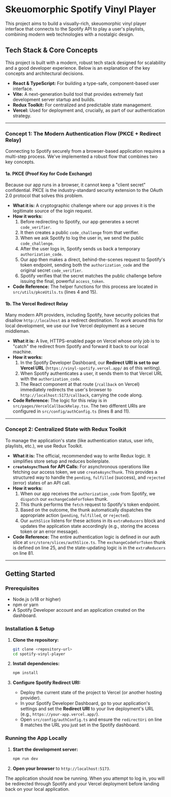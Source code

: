 # Skeuomorphic Spotify Vinyl Player

This project aims to build a visually-rich, skeuomorphic vinyl player interface that connects to the Spotify API to play a user's playlists, combining modern web technologies with a nostalgic design.

## Tech Stack & Core Concepts

This project is built with a modern, robust tech stack designed for scalability and a good developer experience. Below is an explanation of the key concepts and architectural decisions.

- **React & TypeScript:** For building a type-safe, component-based user interface.
- **Vite:** A next-generation build tool that provides extremely fast development server startup and builds.
- **Redux Toolkit:** For centralized and predictable state management.
- **Vercel:** Used for deployment and, crucially, as part of our authentication strategy.

---

### Concept 1: The Modern Authentication Flow (PKCE + Redirect Relay)

Connecting to Spotify securely from a browser-based application requires a multi-step process. We've implemented a robust flow that combines two key concepts.

#### 1a. PKCE (Proof Key for Code Exchange)

Because our app runs in a browser, it cannot keep a "client secret" confidential. PKCE is the industry-standard security extension to the OAuth 2.0 protocol that solves this problem.

-   **What it is:** A cryptographic challenge where our app proves it is the legitimate source of the login request.
-   **How it works:**
    1.  Before redirecting to Spotify, our app generates a secret `code_verifier`.
    2.  It then creates a public `code_challenge` from that verifier.
    3.  When we ask Spotify to log the user in, we send the public `code_challenge`.
    4.  After the user logs in, Spotify sends us back a temporary `authorization_code`.
    5.  Our app then makes a direct, behind-the-scenes request to Spotify's token endpoint, sending both the `authorization_code` and the original secret `code_verifier`.
    6.  Spotify verifies that the secret matches the public challenge before issuing the final, powerful `access_token`.
-   **Code Reference:** The helper functions for this process are located in `src/utils/pkceUtils.ts` (lines 4 and 15).

#### 1b. The Vercel Redirect Relay

Many modern API providers, including Spotify, have security policies that disallow `http://localhost` as a redirect destination. To work around this for local development, we use our live Vercel deployment as a secure middleman.

-   **What it is:** A live, HTTPS-enabled page on Vercel whose only job is to "catch" the redirect from Spotify and forward it back to our local machine.
-   **How it works:**
    1.  In the Spotify Developer Dashboard, our **Redirect URI is set to our Vercel URL** (`https://vinyl-spotify.vercel.app/` as of this writing).
    2.  When Spotify authenticates a user, it sends them to that Vercel URL with the `authorization_code`.
    3.  The React component at that route (`/callback` on Vercel) immediately redirects the user's browser to `http://localhost:5173/callback`, carrying the code along.
-   **Code Reference:** The logic for this relay is in `src/pages/VercelCallbackRelay.tsx`. The two different URIs are configured in `src/config/authConfig.ts` (lines 8 and 11).

---

### Concept 2: Centralized State with Redux Toolkit

To manage the application's state (like authentication status, user info, playlists, etc.), we use Redux Toolkit.

-   **What it is:** The official, recommended way to write Redux logic. It simplifies store setup and reduces boilerplate.
-   **`createAsyncThunk` for API Calls:** For asynchronous operations like fetching our access token, we use `createAsyncThunk`. This provides a structured way to handle the `pending`, `fulfilled` (success), and `rejected` (error) states of an API call.
-   **How it works:**
    1.  When our app receives the `authorization_code` from Spotify, we `dispatch` our `exchangeCodeForToken` thunk.
    2.  This thunk performs the `fetch` request to Spotify's token endpoint.
    3.  Based on the outcome, the thunk automatically dispatches the appropriate action (`pending`, `fulfilled`, or `rejected`).
    4.  Our `authSlice` listens for these actions in its `extraReducers` block and updates the application state accordingly (e.g., storing the access token or an error message).
-   **Code Reference:** The entire authentication logic is defined in our auth slice at `src/store/slices/authSlice.ts`. The `exchangeCodeForToken` thunk is defined on line 25, and the state-updating logic is in the `extraReducers` on line 81.

---

## Getting Started

### Prerequisites

-   Node.js (v18 or higher)
-   npm or yarn
-   A Spotify Developer account and an application created on the dashboard.

### Installation & Setup

1.  **Clone the repository:**
    ```bash
    git clone <repository-url>
    cd spotify-vinyl-player
    ```

2.  **Install dependencies:**
    ```bash
    npm install
    ```

3.  **Configure Spotify Redirect URI:**
    *   Deploy the current state of the project to Vercel (or another hosting provider).
    *   In your Spotify Developer Dashboard, go to your application's settings and set the **Redirect URI** to your live deployment's URL (e.g., `https://your-app.vercel.app/`).
    *   Open `src/config/authConfig.ts` and ensure the `redirectUri` on line 8 matches the URL you just set in the Spotify dashboard.

### Running the App Locally

1.  **Start the development server:**
    ```bash
    npm run dev
    ```

2.  **Open your browser** to `http://localhost:5173`.

The application should now be running. When you attempt to log in, you will be redirected through Spotify and your Vercel deployment before landing back on your local application.
